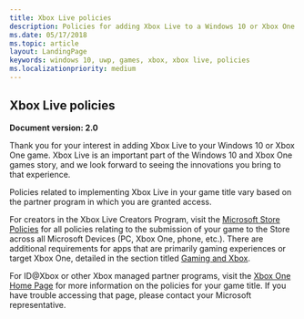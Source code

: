 ```yaml
---
title: Xbox Live policies
description: Policies for adding Xbox Live to a Windows 10 or Xbox One game.
ms.date: 05/17/2018
ms.topic: article
layout: LandingPage
keywords: windows 10, uwp, games, xbox, xbox live, policies
ms.localizationpriority: medium
---
```


<!-- xboxlive-policies.md is not in toc - delete file? tbd    search doc-set for links to this -->

## Xbox Live policies

**Document version: 2.0**

Thank you for your interest in adding Xbox Live to your Windows 10 or Xbox One game.
Xbox Live is an important part of the Windows 10 and Xbox One games story, and we look forward to seeing the innovations you bring to that experience.

Policies related to implementing Xbox Live in your game title vary based on the partner program in which you are granted access.

For creators in the Xbox Live Creators Program, visit the [Microsoft Store Policies](https://docs.microsoft.com/en-us/legal/windows/agreements/store-policies) for all policies relating to the submission of your game to the Store across all Microsoft Devices (PC, Xbox One, phone, etc.).
There are additional requirements for apps that are primarily gaming experiences or target Xbox One, detailed in the section titled [Gaming and Xbox](https://docs.microsoft.com/en-us/legal/windows/agreements/store-policies#1013-gaming-and-xbox).

For ID@Xbox or other Xbox managed partner programs, visit the [Xbox One Home Page](https://developer.microsoft.com/en-us/games/xbox/partner) for more information on the policies for your game title.
If you have trouble accessing that page, please contact your Microsoft representative.
